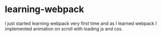 # learning-webpack

I just started learning webpack very first time and as I learned webpack I implemented animation on scroll with loading js and css.
